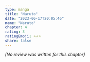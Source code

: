 ```yaml
---
type: manga
title: "Naruto"
date: "2023-06-17T20:05:46"
name: "Naruto"
chapter: 4
rating: 3
ratingEmoji: ⭐️⭐️⭐️
share: false
---
```


_[No review was written for this chapter]_
